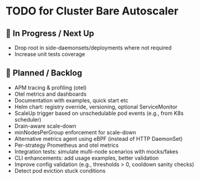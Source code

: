 # TODO for Cluster Bare Autoscaler

## 🔧 In Progress / Next Up
- Drop root in side-daemonsets/deployments where not required
- Increase unit tests coverage

## 📌 Planned / Backlog
- APM tracing & profiling (otel)
- Otel metrics and dashboards
- Documentation with examples, quick start etc
- Helm chart: registry override, versioning, optional ServiceMonitor
- ScaleUp trigger based on unschedulable pod events (e.g., from K8s scheduler)
- Drain-aware scale-down
- minNodesPerGroup enforcement for scale-down
- Alternative metrics agent using eBPF (instead of HTTP DaemonSet)
- Per-strategy Prometheus and otel metrics
- Integration tests: simulate multi-node scenarios with mocks/fakes
- CLI enhancements: add usage examples, better validation
- Improve config validation (e.g., thresholds > 0, cooldown sanity checks)
- Detect pod eviction stuck conditions
